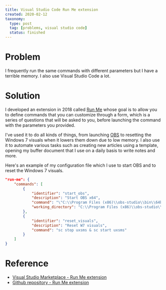 ```yaml
---
title: Visual Studio Code Run Me extension
created: 2020-02-12
taxonomy:
  type: post
  tag: [problems, visual studio code]
  status: finished
---
```


# Problem
I frequently run the same commands with different parameters but I have a terrible memory. I also use Visual Studio Code a lot.

# Solution
I developed an extension in 2018 called [Run Me](https://marketplace.visualstudio.com/items?itemName=tomzx.run-me) whose goal is to allow you to define commands that you can customize through a form, which is a series of questions that will be asked to you, before launching the command with the parameters you provided.

I've used it to do all kinds of things, from launching [OBS](https://obsproject.com/) to resetting the Windows 7 visuals when it lowers them down due to low memory. I also use it to automate various tasks such as creating new articles using a template, opening my buffer document that I use on a daily basis to write notes and more.

Here's an example of my configuration file which I use to start OBS and to reset the Windows 7 visuals.
```json
"run-me": {
	"commands": [
		{
			"identifier": "start_obs",
			"description": "Start OBS x64",
			"command": "\"C:\\Program Files (x86)\\obs-studio\\bin\\64bit\\obs64.exe\"",
			"working_directory": "C:\\Program Files (x86)\\obs-studio\\bin\\64bit"
		},
		{
			"identifier": "reset_visuals",
			"description": "Reset W7 visuals",
			"command": "sc stop uxsms & sc start uxsms"
		}
	]
}
```

# Reference
* [Visual Studio Marketplace - Run Me extension](https://marketplace.visualstudio.com/items?itemName=tomzx.run-me)
* [Github repository - Run Me extension](https://github.com/tomzx/vscode-run-me)
